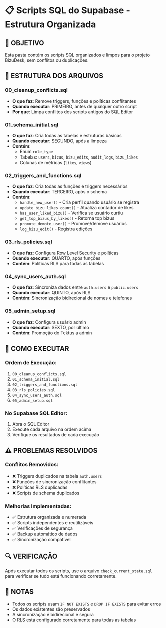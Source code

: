 # 📋 Scripts SQL do Supabase - Estrutura Organizada

## 🎯 **OBJETIVO**
Esta pasta contém os scripts SQL organizados e limpos para o projeto BizuDesk, sem conflitos ou duplicações.

## 📁 **ESTRUTURA DOS ARQUIVOS**

### **00_cleanup_conflicts.sql**
- **O que faz**: Remove triggers, funções e políticas conflitantes
- **Quando executar**: PRIMEIRO, antes de qualquer outro script
- **Por que**: Limpa conflitos dos scripts antigos do SQL Editor

### **01_schema_initial.sql**
- **O que faz**: Cria todas as tabelas e estruturas básicas
- **Quando executar**: SEGUNDO, após a limpeza
- **Contém**: 
  - Enum `role_type`
  - Tabelas: `users`, `bizus`, `bizu_edits`, `audit_logs`, `bizu_likes`
  - Colunas de métricas (`likes`, `views`)

### **02_triggers_and_functions.sql**
- **O que faz**: Cria todas as funções e triggers necessários
- **Quando executar**: TERCEIRO, após o schema
- **Contém**:
  - `handle_new_user()` - Cria perfil quando usuário se registra
  - `update_bizu_likes_count()` - Atualiza contador de likes
  - `has_user_liked_bizu()` - Verifica se usuário curtiu
  - `get_top_bizus_by_likes()` - Retorna top bizus
  - `promote_demote_user()` - Promove/demove usuários
  - `log_bizu_edit()` - Registra edições

### **03_rls_policies.sql**
- **O que faz**: Configura Row Level Security e políticas
- **Quando executar**: QUARTO, após funções
- **Contém**: Políticas RLS para todas as tabelas

### **04_sync_users_auth.sql**
- **O que faz**: Sincroniza dados entre `auth.users` e `public.users`
- **Quando executar**: QUINTO, após RLS
- **Contém**: Sincronização bidirecional de nomes e telefones

### **05_admin_setup.sql**
- **O que faz**: Configura usuário admin
- **Quando executar**: SEXTO, por último
- **Contém**: Promoção do Tektus a admin

## 🚀 **COMO EXECUTAR**

### **Ordem de Execução:**
1. `00_cleanup_conflicts.sql`
2. `01_schema_initial.sql`
3. `02_triggers_and_functions.sql`
4. `03_rls_policies.sql`
5. `04_sync_users_auth.sql`
6. `05_admin_setup.sql`

### **No Supabase SQL Editor:**
1. Abra o SQL Editor
2. Execute cada arquivo na ordem acima
3. Verifique os resultados de cada execução

## ⚠️ **PROBLEMAS RESOLVIDOS**

### **Conflitos Removidos:**
- ❌ Triggers duplicados na tabela `auth.users`
- ❌ Funções de sincronização conflitantes
- ❌ Políticas RLS duplicadas
- ❌ Scripts de schema duplicados

### **Melhorias Implementadas:**
- ✅ Estrutura organizada e numerada
- ✅ Scripts independentes e reutilizáveis
- ✅ Verificações de segurança
- ✅ Backup automático de dados
- ✅ Sincronização compatível

## 🔍 **VERIFICAÇÃO**

Após executar todos os scripts, use o arquivo `check_current_state.sql` para verificar se tudo está funcionando corretamente.

## 📝 **NOTAS**

- Todos os scripts usam `IF NOT EXISTS` e `DROP IF EXISTS` para evitar erros
- Os dados existentes são preservados
- A sincronização é bidirecional e segura
- O RLS está configurado corretamente para todas as tabelas 